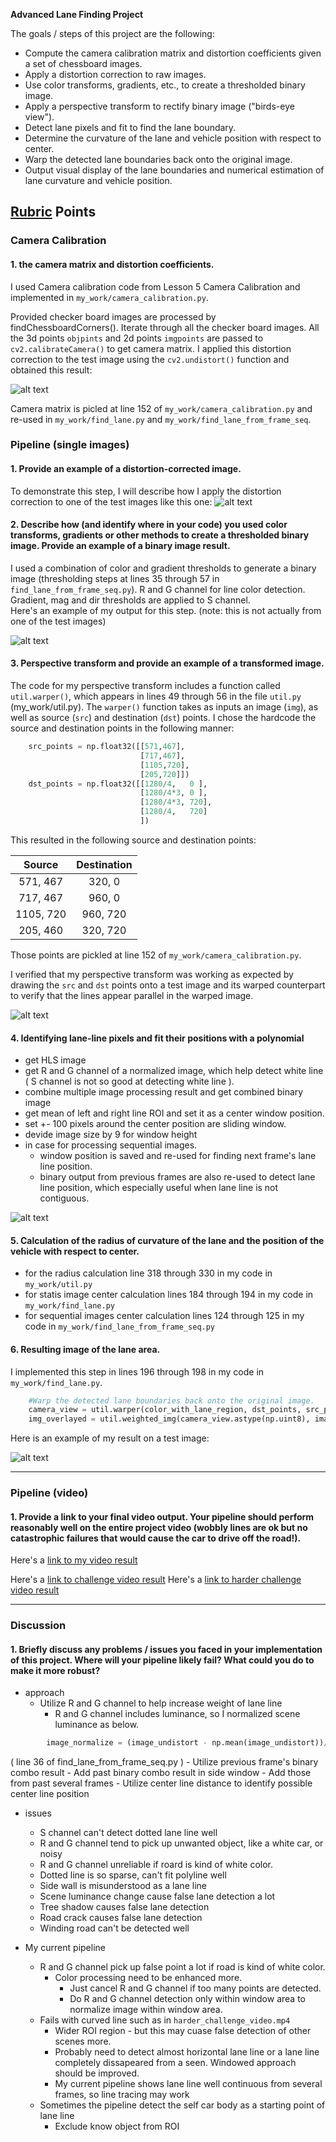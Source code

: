 **Advanced Lane Finding Project**

The goals / steps of this project are the following:

* Compute the camera calibration matrix and distortion coefficients given a set of chessboard images.
* Apply a distortion correction to raw images.
* Use color transforms, gradients, etc., to create a thresholded binary image.
* Apply a perspective transform to rectify binary image ("birds-eye view").
* Detect lane pixels and fit to find the lane boundary.
* Determine the curvature of the lane and vehicle position with respect to center.
* Warp the detected lane boundaries back onto the original image.
* Output visual display of the lane boundaries and numerical estimation of lane curvature and vehicle position.

[//]: # (Image References)

[image1]: ./output_images/undistort_output.png "Undistorted"
[image2]: ./output_images/undistort_straight_lines1.png "Road Transformed"
[image3]: ./output_images/binary_combo_test6.jpg "Binary Example"
[image4]: ./output_images/warped_straight_lines1.jpg "Warp Example"
[image5]: ./output_images/color_fit_lines_test1.jpg "Fit Visual"
[image6]: ./output_images/output_test1.jpg "Output"
[video1]: ./output_videos/project_video_processed.mp4 "Video"

## [Rubric](https://review.udacity.com/#!/rubrics/571/view) Points

### Camera Calibration

#### 1.  the camera matrix and distortion coefficients. 
I used Camera calibration code from Lesson 5 Camera Calibration and implemented in `my_work/camera_calibration.py`.

Provided checker board images are processed by findChessboardCorners().
Iterate through all the checker board images.
All the 3d points `objpints` and 2d points `imgpoints` are passed to `cv2.calibrateCamera()` to get camera matrix. I applied this distortion correction to the test image using the `cv2.undistort()` function and obtained this result: 

![alt text][image1]

Camera matrix is picled at line 152 of `my_work/camera_calibration.py` and re-used in `my_work/find_lane.py` and `my_work/find_lane_from_frame_seq`.

### Pipeline (single images)

#### 1. Provide an example of a distortion-corrected image.

To demonstrate this step, I will describe how I apply the distortion correction to one of the test images like this one:
![alt text][image2]

#### 2. Describe how (and identify where in your code) you used color transforms, gradients or other methods to create a thresholded binary image.  Provide an example of a binary image result.

I used a combination of color and gradient thresholds to generate a binary image (thresholding steps at lines 35 through 57 in `find_lane_from_frame_seq.py`).
R and G channel for line color detection.
Gradient, mag and dir thresholds are applied to S channel.   
Here's an example of my output for this step.  (note: this is not actually from one of the test images)

![alt text][image3]

#### 3. Perspective transform and provide an example of a transformed image.

The code for my perspective transform includes a function called `util.warper()`, which appears in lines 49 through 56 in the file `util.py` (my_work/util.py).  The `warper()` function takes as inputs an image (`img`), as well as source (`src`) and destination (`dst`) points.  I chose the hardcode the source and destination points in the following manner:
```python
    src_points = np.float32([[571,467],
                             [717,467],
                             [1105,720],
                             [205,720]])
    dst_points = np.float32([[1280/4,   0 ],
                             [1280/4*3, 0 ],
                             [1280/4*3, 720],
                             [1280/4,   720]
                             ])
```

This resulted in the following source and destination points:

| Source        | Destination   | 
|:-------------:|:-------------:| 
| 571, 467      | 320, 0        | 
| 717, 467      | 960, 0        |
| 1105, 720     | 960, 720      |
| 205, 460      | 320, 720      |

Those points are pickled at line 152 of `my_work/camera_calibration.py`.

I verified that my perspective transform was working as expected by drawing the `src` and `dst` points onto a test image and its warped counterpart to verify that the lines appear parallel in the warped image.

![alt text][image4]

#### 4. Identifying lane-line pixels and fit their positions with a polynomial

- get HLS image
- get R and G channel of a normalized image, which help detect white line ( S channel is not so good at detecting white line ).
- combine multiple image processing result and get combined binary image
- get mean of left and right line ROI and set it as a center window position.
- set +- 100 pixels around the center position are sliding window.
- devide image size by 9 for window height
- in case for processing sequential images.
    - window position is saved and re-used for finding next frame's lane line position.
    - binary output from previous frames are also re-used to detect lane line position, which especially useful when lane line is not contiguous.

![alt text][image5]

#### 5. Calculation of the radius of curvature of the lane and the position of the vehicle with respect to center.

- for the radius calculation
  line 318 through 330 in my code in `my_work/util.py`
- for statis image center calculation
  lines 184 through 194 in my code in `my_work/find_lane.py`
- for sequential images center calculation
  lines 124 through 125 in my code in `my_work/find_lane_from_frame_seq.py`

#### 6. Resulting image of the lane area.

I implemented this step in lines 196 through 198 in my code in `my_work/find_lane.py`.
```python
    #Warp the detected lane boundaries back onto the original image.
    camera_view = util.warper(color_with_lane_region, dst_points, src_points )
    img_overlayed = util.weighted_img(camera_view.astype(np.uint8), image_undistort )
```
Here is an example of my result on a test image:

![alt text][image6]

---

### Pipeline (video)

#### 1. Provide a link to your final video output.  Your pipeline should perform reasonably well on the entire project video (wobbly lines are ok but no catastrophic failures that would cause the car to drive off the road!).

Here's a [link to my video result](./output_videos/project_video_processed.mp4)

Here's a [link to challenge video result](./output_videos/challenge_video_processed.mp4.mp4)
Here's a [link to harder challenge video result](./output_videos/harder_challenge_video_processed.mp4)


---

### Discussion

#### 1. Briefly discuss any problems / issues you faced in your implementation of this project.  Where will your pipeline likely fail?  What could you do to make it more robust?

- approach
    - Utilize R and G channel to help increase weight of lane line
        - R and G channel includes luminance, so I normalized scene luminance as below.
```python
        image_normalize = (image_undistort - np.mean(image_undistort))/np.std(image_undistort)*32+128
```
( line 36 of find_lane_from_frame_seq.py )
    - Utilize previous frame's binary combo result
        - Add past binary combo result in side window
        - Add those from past several frames
    - Utilize center line distance to identify possible center line position

- issues
    - S channel can't detect dotted lane line well
    - R and G channel tend to pick up unwanted object, like a white car, or noisy
    - R and G channel unreliable if roard is kind of white color.
    - Dotted line is so sparse, can't fit polyline well
    - Side wall is misunderstood as a lane line
    - Scene luminance change cause false lane detection a lot
    - Tree shadow causes false lane detection
    - Road crack causes false lane detection
    - Winding road can't be detected well


- My current pipeline
    - R and G channel pick up false point a lot if road is kind of white color.
        - Color processing need to be enhanced more.
            - Just cancel R and G channel if too many points are detected.
            - Do R and G channel detection only within window area to normalize image within window area.
    - Fails with curved line such as in `harder_challenge_video.mp4`
        - Wider ROI region - but this may cuase false detection of other scenes more.
        - Probably need to detect almost horizontal lane line or a lane line completely dissapeared from a seen. Windowed approach should be improved.
        - My current pipeline shows lane line well continuous from several frames, so line tracing may work
    - Sometimes the pipeline detect the self car body as a starting point of lane line
        - Exclude know object from ROI

